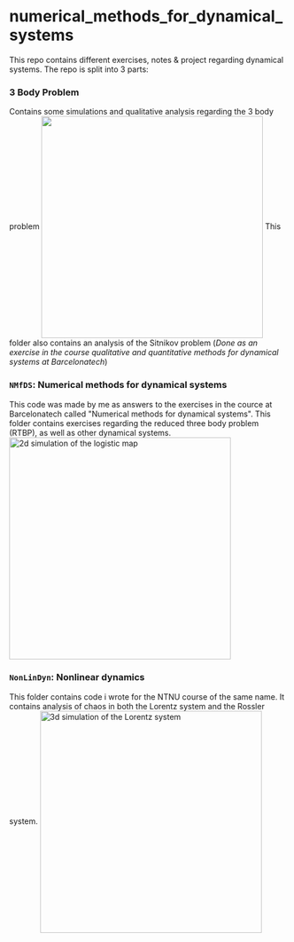 # numerical_methods_for_dynamical_systems
This repo contains different exercises, notes & project regarding dynamical systems. The repo is split into 3 parts: 

### 3 Body Problem
Contains some simulations and qualitative analysis regarding the 3 body problem
<img src="3_body_problem/three_body_problem_pretty.gif" align="center" width="400" />
This folder also contains an analysis of the Sitnikov problem (*Done as an exercise in the course qualitative and quantitative methods for dynamical systems at Barcelonatech*)

### `NMfDS`: Numerical methods for dynamical systems
This code was made by me as answers to the exercises in the cource at Barcelonatech called "Numerical methods for dynamical systems". This folder contains exercises regarding the reduced three body problem (RTBP), as well as other dynamical systems.  
<img src="numerical_methods_for_dynamical_systems\NMfDS\Assignments\Ass1\animation.gif" alt="2d simulation of the logistic map" align="center" width="400" />

### `NonLinDyn`: Nonlinear dynamics
This folder contains code i wrote for the NTNU course of the same name. It contains analysis of chaos in both the Lorentz system and the Rossler system.
<img src="numerical_methods_for_dynamical_systems\NonLinDyn\lorenz_3d.png" alt="3d simulation of the Lorentz system" align="center" width="400" />
